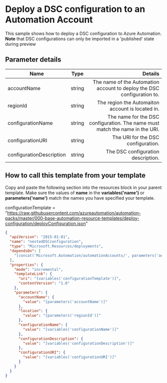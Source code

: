 # Deploy a DSC configuration to an Automation Account

This sample shows how to deploy a DSC configuration to Azure Automation.  
 **Note** that DSC configurations can only be imported in a 'published' state during preview

## Parameter details

| Name                     |  Type  |                                                                      Details |
| ------------------------ | :----: | ---------------------------------------------------------------------------: |
| accountName              | string |       The name of the Automation account to deploy the DSC configuration to. |
| regionId                 | string |                             The region the Automaiton account is located in. |
| configurationName        | string | The name for the DSC configuration. The name must match the name in the URI. |
| configurationURI         | string |                                           The URI for the DSC configuration. |
| configurationDescription | string |                                           The DSC configuration description. |

## How to call this template from your template

Copy and paste the following section into the resources block in your parent template. Make sure the values of **name** in the **variables('name')** or **parameters('name')** match the names you have specified your template.

configurationTemplate = "https://raw.githubusercontent.com/azureautomation/automation-packs/master/000-base-automation-resource-templates/deploy-configuration/deployConfiguration.json"

```json
{
  "apiVersion": "2015-01-01",
  "name": "nestedDSCconfiguration",
  "type": "Microsoft.Resources/deployments",
  "dependsOn": [
    "[concat('Microsoft.Automation/automationAccounts/', parameters('accountName'))]"
  ],
  "properties": {
    "mode": "incremental",
    "templateLink": {
      "uri": "[variables('configurationTemplate')]",
      "contentVersion": "1.0"
    },
    "parameters": {
      "accountName": {
        "value": "[parameters('accountName')]"
      },
      "location": {
        "value": "[parameters('regionId')]"
      },
      "configurationName": {
        "value": "[variables('configurationName')]"
      },
      "configurationDescription": {
        "value": "[variables('configurationDescription')]"
      },
      "configurationURI": {
        "value": "[variables('configurationURI')]"
      }
    }
  }
}
```
